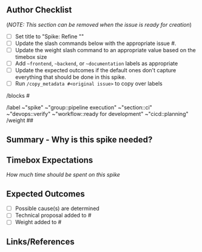 ## Author Checklist
(_NOTE: This section can be removed when the issue is ready for creation_)
- [ ] Set title to "Spike: Refine "<original issue title>"
- [ ] Update the slash commands below with the appropriate issue #.
- [ ] Update the weight slash command to an appropriate value based on the timebox size
- [ ] Add `~frontend`, `~backend`, or `~documentation` labels as appropriate
- [ ] Update the expected outcomes if the default ones don't capture everything that should be done in this spike.
- [ ] Run `/copy_metadata #<original issue>` to copy over labels

/blocks #<original issue>

/label ~"spike" ~"group::pipeline execution" ~"section::ci" ~"devops::verify" ~"workflow::ready for development" ~"cicd::planning"
/weight ##

## Summary - Why is this spike needed?

## Timebox Expectations

_How much time should be spent on this spike_

## Expected Outcomes

- [ ] Possible cause(s) are determined
- [ ] Technical proposal added to #<original issue>
- [ ] Weight added to #<original issue>

## Links/References
